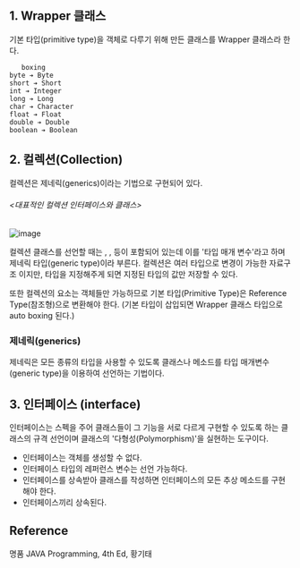 ## 1. Wrapper 클래스

기본 타입(primitive type)을 객체로 다루기 위해 만든 클래스를 Wrapper 클래스라 한다.

       boxing
    byte ➔ Byte 
    short ➔ Short
    int ➔ Integer
    long ➔ Long
    char ➔ Character
    float ➔ Float
    double ➔ Double
    boolean ➔ Boolean



## 2. 컬렉션(Collection) 

컬렉션은 제네릭(generics)이라는 기법으로 구현되어 있다.

###### <대표적인 컬렉션 인터페이스와 클래스>
![image](https://user-images.githubusercontent.com/61091307/118845321-a68af900-b906-11eb-9195-db4a37efabfd.png)


컬렉션 클래스를 선언할 때는 <E>, <K>, <V> 등이 포함되어 있는데 이를 '타입 매개 변수'라고 하며 제네릭 타입(generic type)이라 부른다. 컬렉션은 여러 타입으로 변경이 가능한 자료구조 이지만,  타입을 지정해주게 되면 지정된 타입의 값만 저장할 수 있다.

또한 컬렉션의 요소는 객체들만 가능하므로 기본 타입(Primitive Type)은 Reference Type(참조형)으로 변환해야 한다. (기본 타입이 삽입되면 Wrapper 클래스 타입으로 auto boxing 된다.)

### 제네릭(generics)
제네릭은 모든 종류의 타입을 사용할 수 있도록 클래스나 메소드를 타입 매개변수(generic type)을 이용하여 선언하는 기법이다. 



## 3. 인터페이스 (interface)

인터페이스는 스펙을 주어 클래스들이 그 기능을 서로 다르게 구현할 수 있도록 하는 클래스의 규격 선언이며 클래스의 '다형성(Polymorphism)'을 실현하는 도구이다. 

- 인터페이스는 객체를 생성할 수 없다.
- 인터페이스 타입의 레퍼런스 변수는 선언 가능하다.
- 인터페이스를 상속받아 클래스를 작성하면 인터페이스의 모든 추상 메소드를 구현해야 한다.
- 인터페이스끼리 상속된다.

## Reference
명품 JAVA Programming, 4th Ed, 황기태